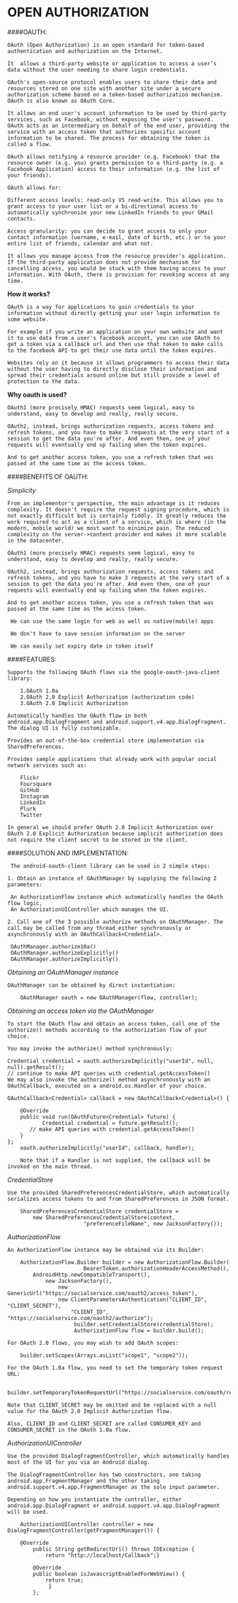 #	OPEN AUTHORIZATION


####OAUTH:

	OAuth (Open Authorization) is an open standard for token-based authentication and authorization on the Internet.
	
	It  allows a third-party website or application to access a user’s data without the user needing to share login credentials.

	OAuth's open-source protocol enables users to share their data and resources stored on one site with another site under a secure authorization scheme based on a token-based authorization mechanism. OAuth is also known as OAuth Core.
	
	It allows an end user's account information to be used by third-party services, such as Facebook, without exposing the user's password. OAuth acts as an intermediary on behalf of the end user, providing the service with an access token that authorizes specific account information to be shared. The process for obtaining the token is called a flow.

	OAuth allows notifying a resource provider (e.g. Facebook) that the resource owner (e.g. you) grants permission to a third-party (e.g. a Facebook Application) access to their information (e.g. the list of your friends).

	OAuth allows for:

	Different access levels: read-only VS read-write. This allows you to grant access to your user list or a bi-directional access to automatically synchronize your new LinkedIn friends to your GMail contacts.

	Access granularity: you can decide to grant access to only your contact information (uername, e-mail, date of birth, etc.) or to your entire list of friends, calendar and what not.
	
	It allows you manage access from the resource provider's application. If the third-party application does not provide mechanism for cancelling access, you would be stuck with them having access to your information. With OAuth, there is provision for revoking access at any time.

**How it works?**

	OAuth is a way for applications to gain credentials to your information without directly getting your user login information to some website. 
	
	For example if you write an application on your own website and want it to use data from a user's facebook account, you can use OAuth to get a token via a callback url and then use that token to make calls to the facebook API to get their use data until the token expires.
	
	Websites rely on it because it allows programmers to access their data without the user having to directly disclose their information and spread their credentials around online but still provide a level of protection to the data.

**Why oauth is used?**

	OAuth1 (more precisely HMAC) requests seem logical, easy to understand, easy to develop and really, really secure.

	OAuth2, instead, brings authorization requests, access tokens and refresh tokens, and you have to make 3 requests at the very start of a session to get the data you're after. And even then, one of your requests will eventually end up failing when the token expires.

	And to get another access token, you use a refresh token that was passed at the same time as the access token.

####BENEFITS OF OAUTH:

*Simplicity*

	From an implementor's perspective, the main advantage is it reduces complexity. It doesn't require the request signing procedure, which is not exactly difficult but is certainly fiddly. It greatly reduces the work required to act as a client of a service, which is where (in the modern, mobile world) we most want to minimize pain. The reduced complexity on the server->content provider end makes it more scalable in the datacenter.

	OAuth1 (more precisely HMAC) requests seem logical, easy to understand, easy to develop and really, really secure.

	OAuth2, instead, brings authorization requests, access tokens and refresh tokens, and you have to make 3 requests at the very start of a session to get the data you're after. And even then, one of your requests will eventually end up failing when the token expires.

	And to get another access token, you use a refresh token that was passed at the same time as the access token.

	 We can use the same login for web as well as native(mobile) apps
	 
	 We don't have to save session information on the server
	 
	 We can easily set expiry date in token itself

####FEATURES:

	Supports the following OAuth flows via the google-oauth-java-client library:
	
		1.OAuth 1.0a
		2.OAuth 2.0 Explicit Authorization (authorization code)
		3.OAuth 2.0 Implicit Authorization
	
	Automatically handles the OAuth flow in both android.app.DialogFragment and android.support.v4.app.DialogFragment. The dialog UI is fully customizable.
	
	Provides an out-of-the-box credential store implementation via SharedPreferences.
	
	Provides sample applications that already work with popular social network services such as:
	
		Flickr
		Foursquare
		GitHub
		Instagram
		LinkedIn
		Plurk
		Twitter
	
	In general we should prefer OAuth 2.0 Implicit Authorization over OAuth 2.0 Explicit Authorization because implicit authorization does not require the client secret to be stored in the client.

####SOLUTION AND IMPLEMENTATION:

	 The android-oauth-client library can be used in 2 simple steps:

	1. Obtain an instance of OAuthManager by supplying the following 2 parameters:
	
	 An AuthorizationFlow instance which automatically handles the OAuth flow logic,
	 An AuthorizationUIController which manages the UI.
	
	2. Call one of the 3 possible authorize methods on OAuthManager. The call may be called from any thread either synchronously or asynchronously with an OAuthCallback<Credential>.
	 
	 OAuthManager.authorize10a()
	 OAuthManager.authorizeExplicitly()
	 OAuthManager.authorizeImplicitly()

*Obtaining an OAuthManager instance*

	OAuthManager can be obtained by direct instantiation:

		OAuthManager oauth = new OAuthManager(flow, controller);
	
*Obtaining an access token via the OAuthManager*

	To start the OAuth flow and obtain an access token, call one of the authorize() methods according to the authorization flow of your choice.

	You may invoke the authorize() method synchronously:

	Credential credential = oauth.authorizeImplicitly("userId", null, null).getResult();
	// continue to make API queries with credential.getAccessToken()
	We may also invoke the authorize() method asynchronously with an OAuthCallback, executed on a android.os.Handler of your choice.

	OAuthCallback<Credential> callback = new OAuthCallback<Credential>() {
	    
	    @Override 
	    public void run(OAuthFuture<Credential> future) {
	           Credential credential = future.getResult();
		   // make API queries with credential.getAccessToken()
		}
	};
		oauth.authorizeImplicitly("userId", callback, handler);
				
		Note that if a Handler is not supplied, the callback will be invoked on the main thread.

*CredentialStore*

	Use the provided SharedPreferencesCredentialStore, which automatically serializes access tokens to and from SharedPreferences in JSON format.

		SharedPreferencesCredentialStore credentialStore =
			new SharedPreferencesCredentialStore(context, 
				            "preferenceFileName", new JacksonFactory());
*AuthorizationFlow*

	An AuthorizationFlow instance may be obtained via its Builder:

		AuthorizationFlow.Builder builder = new AuthorizationFlow.Builder(
					        BearerToken.authorizationHeaderAccessMethod(),
        	AndroidHttp.newCompatibleTransport(),
				new JacksonFactory(),
					new GenericUrl("https://socialservice.com/oauth2/access_token"),
					new ClientParametersAuthentication("CLIENT_ID", "CLIENT_SECRET"),
						"CLIENT_ID", "https://socialservice.com/oauth2/authorize");
						 builder.setCredentialStore(credentialStore);
						 AuthorizationFlow flow = builder.build();
									
	For OAuth 2.0 flows, you may wish to add OAuth scopes:

		builder.setScopes(Arrays.asList("scope1", "scope2"));
		
	For the OAuth 1.0a flow, you need to set the temporary token request URL:

		builder.setTemporaryTokenRequestUrl("https://socialservice.com/oauth/requestToken");
		
	Note that CLIENT_SECRET may be omitted and be replaced with a null value for the OAuth 2.0 Implicit Authorization flow.

	Also, CLIENT_ID and CLIENT_SECRET are called CONSUMER_KEY and CONSUMER_SECRET in the OAuth 1.0a flow.

*AuthorizationUIController*
						
	Use the provided DialogFragmentController, which automatically handles most of the UI for you via an Android dialog.
			
	The DialogFragmentController has two constructors, one taking android.app.FragmentManager and the other taking android.support.v4.app.FragmentManager as the sole input parameter. 
	
	Depending on how you instantiate the controller, either android.app.DialogFragment or android.support.v4.app.DialogFragment will be used.

		AuthorizationUIController controller = new DialogFragmentController(getFragmentManager()) {

		@Override
			public String getRedirectUri() throws IOException {
				return "http://localhost/Callback";}

			@Override
			public boolean isJavascriptEnabledForWebView() {
				return true;
			     }
			};
																		        


